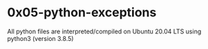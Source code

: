 # 0x05-python-exceptions
All python files are interpreted/compiled on Ubuntu 20.04 LTS using python3 (version 3.8.5)
